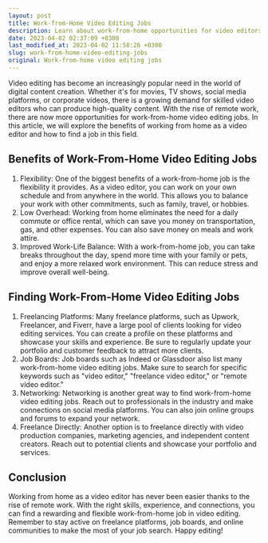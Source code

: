 ```yaml
---
layout: post
title: Work-from-Home Video Editing Jobs
description: Learn about work-from-home opportunities for video editors and how to land a job in this growing field.
date: 2023-04-02 02:37:09 +0300
last_modified_at: 2023-04-02 11:58:26 +0300
slug: work-from-home-video-editing-jobs
original: Work-from-home video editing jobs
---
```

Video editing has become an increasingly popular need in the world of digital content creation. Whether it's for movies, TV shows, social media platforms, or corporate videos, there is a growing demand for skilled video editors who can produce high-quality content. With the rise of remote work, there are now more opportunities for work-from-home video editing jobs. In this article, we will explore the benefits of working from home as a video editor and how to find a job in this field.

## Benefits of Work-From-Home Video Editing Jobs

1. Flexibility: One of the biggest benefits of a work-from-home job is the flexibility it provides. As a video editor, you can work on your own schedule and from anywhere in the world. This allows you to balance your work with other commitments, such as family, travel, or hobbies.
2. Low Overhead: Working from home eliminates the need for a daily commute or office rental, which can save you money on transportation, gas, and other expenses. You can also save money on meals and work attire.
3. Improved Work-Life Balance: With a work-from-home job, you can take breaks throughout the day, spend more time with your family or pets, and enjoy a more relaxed work environment. This can reduce stress and improve overall well-being.

## Finding Work-From-Home Video Editing Jobs

1. Freelancing Platforms: Many freelance platforms, such as Upwork, Freelancer, and Fiverr, have a large pool of clients looking for video editing services. You can create a profile on these platforms and showcase your skills and experience. Be sure to regularly update your portfolio and customer feedback to attract more clients.
2. Job Boards: Job boards such as Indeed or Glassdoor also list many work-from-home video editing jobs. Make sure to search for specific keywords such as "video editor," "freelance video editor," or "remote video editor."
3. Networking: Networking is another great way to find work-from-home video editing jobs. Reach out to professionals in the industry and make connections on social media platforms. You can also join online groups and forums to expand your network.
4. Freelance Directly: Another option is to freelance directly with video production companies, marketing agencies, and independent content creators. Reach out to potential clients and showcase your portfolio and services.

## Conclusion

Working from home as a video editor has never been easier thanks to the rise of remote work. With the right skills, experience, and connections, you can find a rewarding and flexible work-from-home job in video editing. Remember to stay active on freelance platforms, job boards, and online communities to make the most of your job search. Happy editing!